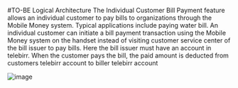 #TO-BE Logical Architecture 
The Individual Customer Bill Payment feature allows an individual customer to pay bills to 
organizations through the Mobile Money system. Typical applications include paying water bill. An 
individual customer can initiate a bill payment transaction using the Mobile Money system on the 
handset instead of visiting customer service center of the bill issuer to pay bills. Here the bill issuer 
must have an account in telebirr. When the customer pays the bill, the paid amount is deducted from 
customers telebirr account to biller telebirr account

![image](https://github.com/user-attachments/assets/2d0b6356-65c0-404e-b45f-46a369098aac)
